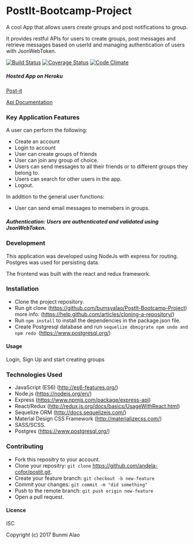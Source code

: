 # PostIt-Bootcamp-Project

A cool App that allows users create groups and post notifications to group.

It provides restful APIs for users to create groups, post messages and retrieve messages based on userId and managing authentication of users with JsonWebToken.

[![Build Status](https://travis-ci.org/bumsyalao/PostIt-Bootcamp-Project.svg?branch=master)](https://travis-ci.org/bumsyalao/PostIt-Bootcamp-Project) [![Coverage Status](https://coveralls.io/repos/github/bumsyalao/PostIt-Bootcamp-Project/badge.svg?branch=master)](https://coveralls.io/github/bumsyalao/PostIt-Bootcamp-Project?branch=master) [![Code Climate](https://codeclimate.com/github/bumsyalao/PostIt-Bootcamp-Project/badges/gpa.svg)](https://codeclimate.com/github/bumsyalao/PostIt-Bootcamp-Project)

##### Hosted App on Heroku 
[Post-it](https://postit-now.herokuapp.com/)

[Api Documentation](https://app.apiary.io/postit13/)

### Key Application Features

A user can perform the following: 
- Create an account 
- Login to account 
- User can create groups of friends 
- User can join any group of choice. 
- Users can send messages to all their friends or to different groups they belong to.
- Users can search for other users in the app.
- Logout.

In addition to the general user functions:
- User can send email messages to memebers in groups.

##### Authentication: Users are authenticated and validated using JsonWebToken.

### Development

This application was developed using NodeJs with express for routing. Postgres was used for persisting data.

The frontend was built with the react and redux framework.

### Installation

- Clone the project repository.
- Run git clone (https://github.com/bumsyalao/PostIt-Bootcamp-Project) 
more info: (https://help.github.com/articles/cloning-a-repository/)
- Run ``` npm install ``` to install the dependencies in the package.json file.
- Create Postgresql database and run ```sequelize dbmigrate npm undo and npm redo ```(https://www.postgresql.org/)

#### Usage

Login, Sign Up and start creating groups

### Technologies Used

- JavaScript (ES6) (http://es6-features.org/)
- Node.js (https://nodejs.org/en/)
- Express (https://www.npmjs.com/package/express-api)
- React/Redux (http://redux.js.org/docs/basics/UsageWithReact.html)
- Sequelize ORM (http://docs.sequelizejs.com/)
- Material Design CSS Framework (http://materializecss.com/)
- SASS/SCSS.
- Postgres (https://www.postgresql.org/)

### Contributing

- Fork this repositry to your account.
- Clone your repositry: ``` git clone ```
https://github.com/andela-cofor/postit.git.
- Create your feature branch: ``` git checkout -b new-feature ```
- Commit your changes: ``` git commit -m "did something" ```
- Push to the remote branch: ``` git push origin new-feature ```
- Open a pull request.

#### Licence

ISC

Copyright (c) 2017 Bunmi Alao
